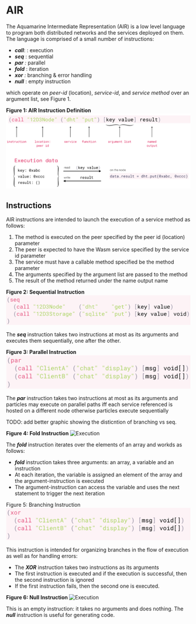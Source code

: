 # AIR

The Aquamarine Intermediate Representation \(AIR\) is a low level language to program both distributed networks and the services deployed on them. The language is comprised of a small number of instructions:

* _**call**_: : execution
* _**seq**_ : sequential
* _**par**  :_ parallel
* _**fold**_ : iteration
* _**xor** :_ branching & error handling
* _**null**_ : empty instruction

which operate on _peer-id_ \(location\), _service-id_, and _service method_ over an argument list, see Figure 1.

**Figure 1: AIR Instruction Definition** ![Execution](../../.gitbook/assets/air_call_execution_1.png)

## Instructions

AIR instructions are intended to launch the execution of a service method as follows:

1. The method is executed on the peer specified by the peer id \(location\) parameter
2. The peer is expected to have the Wasm service specified by the service id parameter
3. The service must have a callable method specified be the method parameter
4. The arguments specified by the argument list are passed to the method
5. The result of the method returned under the name output name

**Figure 2: Sequential Instruction** ![Execution](../../.gitbook/assets/air_sequential_2%20%281%29%20%281%29%20%281%29%20%281%29%20%281%29%20%282%29%20%283%29%20%284%29%20%282%29.png)

The _**seq**_ instruction takes two instructions at most as its arguments and executes them sequentially, one after the other.

**Figure 3: Parallel Instruction** ![Execution](../../.gitbook/assets/air_par_3.png)

The _**par**_ instruction takes two instructions at most as its arguments and particles may execute on parallel paths iff each service referenced is hosted on a different node otherwise particles execute sequentially

TODO: add better graphic showing the disticntion of branching vs seq.

**Figure 4: Fold Instruction** ![Execution](https://github.com/fluencelabs/gitbook-docs/tree/84e814d02d9299034c9c031adf7f081bb59898b9/.gitbook/assets/air_fold_4%20%281%29%20%282%29%20%281%29.png)

The _**fold**_ instruction iterates over the elements of an array and workds as follows:

* _**fold**_ instruction takes three arguments: an array, a variable and an instruction
* At each iteration, the variable is assigned an element of the array and the argument-instruction is executed
* The argument-instruction can access the variable and uses the next statement to trigger the next iteration

Figure 5: Branching Instruction ![Execution](../../.gitbook/assets/air_xor_5.png)

This instruction is intended for organizing branches in the flow of execution as well as for handling errors:

* The _**XOR**_ instruction takes two instructions as its arguments
* The first instruction is executed and if the execution is successful, then the second instruction is ignored
* If the first instruction fails, then the second one is executed.

**Figure 6: Null Instruction** ![Execution](https://github.com/fluencelabs/gitbook-docs/tree/84e814d02d9299034c9c031adf7f081bb59898b9/.gitbook/assets/air_null_6%20%281%29%20%282%29.png)

This is an empty instruction: it takes no arguments and does nothing. The _**null**_ instruction is useful for generating code.

